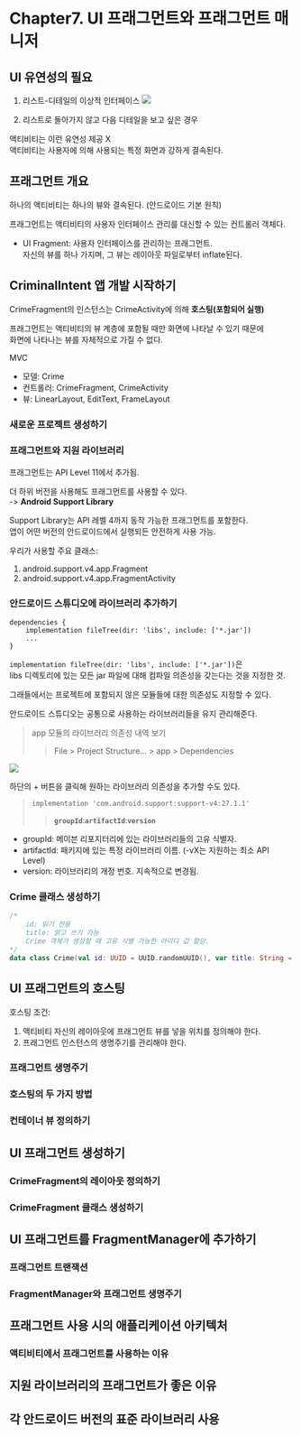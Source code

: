 # Chapter7. UI 프래그먼트와 프래그먼트 매니저

## UI 유연성의 필요

1. 리스트-디테일의 이상적 인터페이스
![](https://camo.githubusercontent.com/00beb34fcc566c5303c2faf3064e10370fbe9440/687474703a2f2f646576656c6f7065722e616e64726f69642e636f6d2f696d616765732f747261696e696e672f6261736963732f667261676d656e74732d73637265656e2d6d6f636b2e706e67)

2. 리스트로 돌아가지 않고 다음 디테일을 보고 싶은 경우

액티비티는 이런 유연성 제공 X  
액티비티는 사용자에 의해 사용되는 특정 화면과 강하게 결속된다.

## 프래그먼트 개요

하나의 액티비티는 하나의 뷰와 결속된다. (안드로이드 기본 원칙)

프래그먼트는 액티비티의 사용자 인터페이스 관리를 대신할 수 있는 컨트롤러 객체다.

- UI Fragment: 사용자 인터페이스를 관리하는 프래그먼트.  
자신의 뷰를 하나 가지며, 그 뷰는 레이아웃 파일로부터 inflate된다.  

## CriminalIntent 앱 개발 시작하기

CrimeFragment의 인스턴스는 CrimeActivity에 의해 **호스팅(포함되어 실행)**

프래그먼트는 액티비티의 뷰 계층에 포함될 때만 화면에 나타날 수 있기 때문에  
화면에 나타나는 뷰를 자체적으로 가질 수 없다.

MVC
- 모델: Crime
- 컨트롤러: CrimeFragment, CrimeActivity
- 뷰: LinearLayout, EditText, FrameLayout

### 새로운 프로젝트 생성하기

### 프래그먼트와 지원 라이브러리

프래그먼트는 API Level 11에서 추가됨.

더 하위 버전을 사용해도 프래그먼트를 사용할 수 있다.  
-> **Android Support Library**

Support Library는 API 레벨 4까지 동작 가능한 프래그먼트를 포함한다.  
앱이 어떤 버전의 안드로이드에서 실행되든 안전하게 사용 가능.

우리가 사용할 주요 클래스:  
1. android.support.v4.app.Fragment
2. android.support.v4.app.FragmentActivity

### 안드로이드 스튜디오에 라이브러리 추가하기

```
dependencies {
    implementation fileTree(dir: 'libs', include: ['*.jar'])
    ...    
}
```
`implementation fileTree(dir: 'libs', include: ['*.jar'])`은  
libs 디렉토리에 있는 모든 jar 파일에 대해 컴파일 의존성을 갖는다는 것을 지정한 것.

그래들에서는 프로젝트에 포함되지 않은 모듈들에 대한 의존성도 지정할 수 있다.

안드로이드 스튜디오는 공통으로 사용하는 라이브러리들을 유지 관리해준다.

> app 모듈의 라이브러리 의존성 내역 보기
>> File > Project Structure... > app > Dependencies

![](https://user-images.githubusercontent.com/38287485/45881514-57ebd080-bde6-11e8-9f44-78295249ed70.png) 


하단의 + 버튼을 클릭해 원하는 라이브러리 의존성을 추가할 수도 있다.

> `implementation 'com.android.support:support-v4:27.1.1'`
>> **`groupId`**:**`artifactId`**:**`version`**

- groupId: 메이븐 리포지터리에 있는 라이브러리들의 고유 식별자.
- artifactId: 패키지에 있는 특정 라이브러리 이름. (-vX는 지원하는 최소 API Level)
- version: 라이브러리의 개정 번호. 지속적으로 변경됨.

### Crime 클래스 생성하기

```kotlin
/*
    id: 읽기 전용
    title: 읽고 쓰기 가능
    Crime 객체가 생성할 때 고유 식별 가능한 아이디 값 할당.
*/
data class Crime(val id: UUID = UUID.randomUUID(), var title: String = "")
```

## UI 프래그먼트의 호스팅

호스팅 조건: 
1. 액티비티 자신의 레이아웃에 프래그먼트 뷰를 넣을 위치를 정의해야 한다.
2. 프래그먼트 인스턴스의 생명주기를 관리해야 한다.

### 프래그먼트 생명주기

### 호스팅의 두 가지 방법

### 컨테이너 뷰 정의하기

## UI 프래그먼트 생성하기

### CrimeFragment의 레이아웃 정의하기

### CrimeFragment 클래스 생성하기

## UI 프래그먼트를 FragmentManager에 추가하기

### 프래그먼트 트랜잭션

### FragmentManager와 프래그먼트 생명주기

## 프래그먼트 사용 시의 애플리케이션 아키텍처

### 액티비티에서 프래그먼트를 사용하는 이유

## 지원 라이브러리의 프래그먼트가 좋은 이유

## 각 안드로이드 버전의 표준 라이브러리 사용